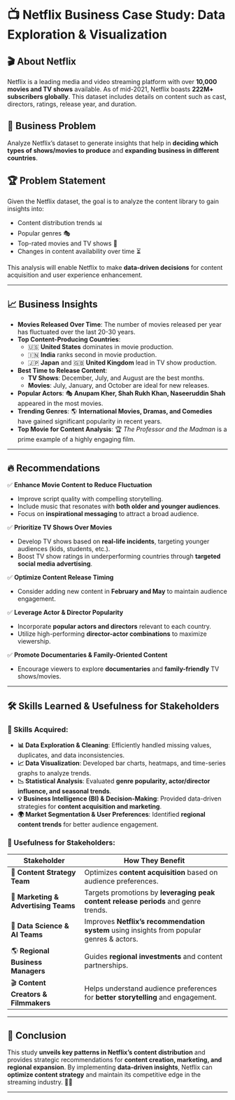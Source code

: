 # 📺 Netflix Business Case Study: Data Exploration & Visualization

## 🎬 About Netflix
Netflix is a leading media and video streaming platform with over **10,000 movies and TV shows** available. As of mid-2021, Netflix boasts **222M+ subscribers globally**. This dataset includes details on content such as cast, directors, ratings, release year, and duration.

## 📌 Business Problem
Analyze Netflix’s dataset to generate insights that help in **deciding which types of shows/movies to produce** and **expanding business in different countries**.

## 🏆 Problem Statement
Given the Netflix dataset, the goal is to analyze the content library to gain insights into:
- Content distribution trends 📊
- Popular genres 🎭
- Top-rated movies and TV shows 🌟
- Changes in content availability over time ⏳
  
This analysis will enable Netflix to make **data-driven decisions** for content acquisition and user experience enhancement.

---

## 📈 Business Insights
- **Movies Released Over Time**: The number of movies released per year has fluctuated over the last 20-30 years.
- **Top Content-Producing Countries**: 
  - 🇺🇸 **United States** dominates in movie production.
  - 🇮🇳 **India** ranks second in movie production.
  - 🇯🇵 **Japan** and 🇬🇧 **United Kingdom** lead in TV show production.
- **Best Time to Release Content**:
  - **TV Shows**: December, July, and August are the best months.
  - **Movies**: July, January, and October are ideal for new releases.
- **Popular Actors**: 🎭 **Anupam Kher, Shah Rukh Khan, Naseeruddin Shah** appeared in the most movies.
- **Trending Genres**: 🌎 **International Movies, Dramas, and Comedies** have gained significant popularity in recent years.
- **Top Movie for Content Analysis**: 🏆 *The Professor and the Madman* is a prime example of a highly engaging film.

---

## 🔥 Recommendations
✅ **Enhance Movie Content to Reduce Fluctuation**  
- Improve script quality with compelling storytelling.  
- Include music that resonates with **both older and younger audiences**.  
- Focus on **inspirational messaging** to attract a broad audience.  

✅ **Prioritize TV Shows Over Movies**  
- Develop TV shows based on **real-life incidents**, targeting younger audiences (kids, students, etc.).  
- Boost TV show ratings in underperforming countries through **targeted social media advertising**.  

✅ **Optimize Content Release Timing**  
- Consider adding new content in **February and May** to maintain audience engagement.  

✅ **Leverage Actor & Director Popularity**  
- Incorporate **popular actors and directors** relevant to each country.  
- Utilize high-performing **director-actor combinations** to maximize viewership.  

✅ **Promote Documentaries & Family-Oriented Content**  
- Encourage viewers to explore **documentaries** and **family-friendly** TV shows/movies.  

---

## 🛠 Skills Learned & Usefulness for Stakeholders

### 🚀 Skills Acquired:
- **📊 Data Exploration & Cleaning**: Efficiently handled missing values, duplicates, and data inconsistencies.
- **📈 Data Visualization**: Developed bar charts, heatmaps, and time-series graphs to analyze trends.
- **📉 Statistical Analysis**: Evaluated **genre popularity, actor/director influence, and seasonal trends**.
- **💡 Business Intelligence (BI) & Decision-Making**: Provided data-driven strategies for **content acquisition and marketing**.
- **🌍 Market Segmentation & User Preferences**: Identified **regional content trends** for better audience engagement.

### 🎯 Usefulness for Stakeholders:
| **Stakeholder** | **How They Benefit** |
|----------------|---------------------|
| 🎥 **Content Strategy Team** | Optimizes **content acquisition** based on audience preferences. |
| 📢 **Marketing & Advertising Teams** | Targets promotions by **leveraging peak content release periods** and genre trends. |
| 🤖 **Data Science & AI Teams** | Improves **Netflix’s recommendation system** using insights from popular genres & actors. |
| 🌎 **Regional Business Managers** | Guides **regional investments** and content partnerships. |
| 🎬 **Content Creators & Filmmakers** | Helps understand audience preferences for **better storytelling** and engagement. |

---

## 📌 Conclusion
This study **unveils key patterns in Netflix’s content distribution** and provides strategic recommendations for **content creation, marketing, and regional expansion**. By implementing **data-driven insights**, Netflix can **optimize content strategy** and maintain its competitive edge in the streaming industry. 🚀🎥

---
